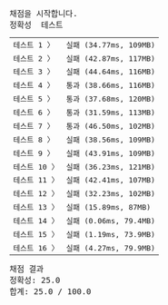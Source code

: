 <pre class="console-content"><div></div><div class="console-heading">채점을 시작합니다.</div><div class="console-message">정확성  테스트</div><table class="console-test-group" data-category="correctness"><tbody><tr data-testcase-id="149908"><td valign="top" class="td-label">테스트 1 <span>〉</span></td><td class="result failed">실패 (34.77ms, 109MB)</td></tr><tr data-testcase-id="149909"><td valign="top" class="td-label">테스트 2 <span>〉</span></td><td class="result failed">실패 (42.87ms, 117MB)</td></tr><tr data-testcase-id="149910"><td valign="top" class="td-label">테스트 3 <span>〉</span></td><td class="result failed">실패 (44.64ms, 116MB)</td></tr><tr data-testcase-id="149911"><td valign="top" class="td-label">테스트 4 <span>〉</span></td><td class="result passed">통과 (38.66ms, 116MB)</td></tr><tr data-testcase-id="149912"><td valign="top" class="td-label">테스트 5 <span>〉</span></td><td class="result passed">통과 (37.68ms, 120MB)</td></tr><tr data-testcase-id="149913"><td valign="top" class="td-label">테스트 6 <span>〉</span></td><td class="result passed">통과 (31.59ms, 113MB)</td></tr><tr data-testcase-id="149914"><td valign="top" class="td-label">테스트 7 <span>〉</span></td><td class="result passed">통과 (46.50ms, 102MB)</td></tr><tr data-testcase-id="149915"><td valign="top" class="td-label">테스트 8 <span>〉</span></td><td class="result failed">실패 (38.56ms, 109MB)</td></tr><tr data-testcase-id="149916"><td valign="top" class="td-label">테스트 9 <span>〉</span></td><td class="result failed">실패 (43.91ms, 109MB)</td></tr><tr data-testcase-id="149917"><td valign="top" class="td-label">테스트 10 <span>〉</span></td><td class="result failed">실패 (36.23ms, 121MB)</td></tr><tr data-testcase-id="149918"><td valign="top" class="td-label">테스트 11 <span>〉</span></td><td class="result failed">실패 (42.41ms, 107MB)</td></tr><tr data-testcase-id="149919"><td valign="top" class="td-label">테스트 12 <span>〉</span></td><td class="result failed">실패 (32.23ms, 102MB)</td></tr><tr data-testcase-id="149920"><td valign="top" class="td-label">테스트 13 <span>〉</span></td><td class="result failed">실패 (15.89ms, 87MB)</td></tr><tr data-testcase-id="149921"><td valign="top" class="td-label">테스트 14 <span>〉</span></td><td class="result failed">실패 (0.06ms, 79.4MB)</td></tr><tr data-testcase-id="149922"><td valign="top" class="td-label">테스트 15 <span>〉</span></td><td class="result failed">실패 (1.19ms, 73.9MB)</td></tr><tr data-testcase-id="149923"><td valign="top" class="td-label">테스트 16 <span>〉</span></td><td class="result failed">실패 (4.27ms, 79.9MB)</td></tr></tbody></table><div class="console-heading">채점 결과</div><div class="console-message">정확성: 25.0</div><div class="console-message">합계: 25.0 / 100.0</div></pre>
